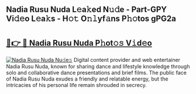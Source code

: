 ## Nadia Rusu Nuda L𝚎a𝚔ed N𝚞𝚍e - Part-GPY Vi𝚍𝚎o L𝚎a𝚔s - H𝚘𝚝 O𝚗𝚕yf𝚊ns P𝚑𝚘tos gPG2a

# <h2><a href="http://kf4wiv.oniu.top/?m=Nadia+Rusu+Nuda">🔗👉 🔴 Nadia Rusu Nuda P𝚑ot𝚘𝚜 V𝚒d𝚎o</a></h2>

[![Nadia Rusu Nuda Nu𝚍e𝚜](https://i.imgur.com/0qMVB7G.gif)](http://kf4wiv.oniu.top/?m=Nadia+Rusu+Nuda)
Digital content provider and web entertainer Nadia Rusu Nuda, known for sharing dance and lifestyle knowledge through solo and collaborative dance presentations and brief films. The public face of Nadia Rusu Nuda exudes a friendly and relatable energy, but the intricacies of his personal life remain shrouded in secrecy.  
